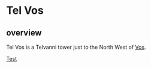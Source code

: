 # Tel Vos

## overview
Tel Vos is a Telvanni tower just to the North West of [Vos](Vos.md).

[Test](../Npc/Refugees)
